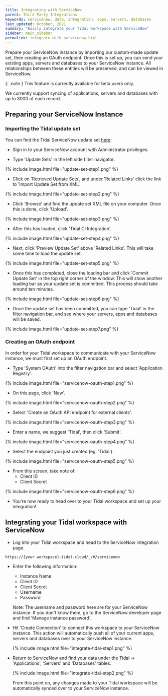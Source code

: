 ```yaml
---
title: Integrating with ServiceNow
parent: Third Party Integrations
keywords: servicenow, data, integration, apps, servers, databases
last_updated: October, 2021
summary: "Easily integrate your Tidal workspace with ServiceNow"
sidebar: main_sidebar
permalink: integrate-with-servicenow.html
---
```


Prepare your ServiceNow instance by importing our custom-made update set, then creating an OAuth endpoint. Once this is set up, you can send your existing apps, servers and databases to your ServiceNow instance. All relationships between these entities will be preserved, and can be viewed in ServiceNow.  


{: .note }
This feature is currently available for beta users only.

We currently support syncing of applications, servers and databases with up to 3000 of each record.


## Preparing your ServiceNow Instance

### Importing the Tidal update set

You can find the Tidal ServiceNow update set [here](https://github.com/tidalmigrations/service-now/blob/master/Tidal%20SN%20CMDB%20Integration.xml):



- Sign in to your ServiceNow account with Administrator privileges.

- Type 'Update Sets' in the left side filter navigator.

{% include image.html file="update-set-step1.png" %}

-  Click on 'Retrieved Update Sets', and under 'Related Links' click the link to 'Import Update Set from XML'.

{% include image.html file="update-set-step2.png" %}

- Click 'Browse' and find the update set XML file on your computer. Once this is done, click 'Upload'. 

{% include image.html file="update-set-step3.png" %}

- After this has loaded, click 'Tidal CI Integration'.

{% include image.html file="update-set-step4.png" %}

- Next, click 'Preview Update Set' above 'Related Links'. This will take some time to load the update set.

{% include image.html file="update-set-step5.png" %}

- Once this has completed, close the loading bar and click 'Commit Update Set' in the top right corner of the window. This will show another loading bar as your update set is committed. This process should take around ten minutes.

{% include image.html file="update-set-step6.png" %}

- Once the update set has been committed, you can type 'Tidal' in the filter navigation bar, and see where your servers, apps and databases will be saved.

{% include image.html file="update-set-step7.png" %}

### Creating an OAuth endpoint

In order for your Tidal workspace to communicate with your ServiceNow instance, we must first set up an OAuth endpoint.

- Type 'System OAuth' into the filter navigation bar and select 'Application Registry'.

{% include image.html file="servicenow-oauth-step1.png" %}

- On this page, click 'New'.

{% include image.html file="servicenow-oauth-step2.png" %}

- Select 'Create an OAuth API endpoint for external clients'.

{% include image.html file="servicenow-oauth-step3.png" %}

- Enter a name, we suggest 'Tidal', then click 'Submit'.

{% include image.html file="servicenow-oauth-step4.png" %}

- Select the endpoint you just created (eg. 'Tidal').

{% include image.html file="servicenow-oauth-step5.png" %}

- From this screen, take note of:
     - Client ID
     - Client Secret

{% include image.html file="servicenow-oauth-step6.png" %}

- You're now ready to head over to your Tidal workspace and set up your integration!

## Integrating your Tidal workspace with ServiceNow

- Log into your Tidal workspace and head to the ServiceNow integration page.

`` https://[your workspace].tidal.cloud/_/#/servicenow ``

- Enter the following information:
    - Instance Name
    - Client ID
    - Client Secret
    - Username
    - Password

  Note: The username and password here are for your ServiceNow instance. If you don't know them, go to the ServiceNow developer page and find 'Manage instance password'. 

- Hit 'Create Connection' to connect this workspace to your ServiceNow instance. This action will automatically push all of your current apps, servers and databases over to your ServiceNow instance.

  {% include image.html file="integrate-tidal-step1.png" %}

- Return to ServiceNow and find your data under the Tidal -> 'Applications', 'Servers' and 'Databases' tables.

  {% include image.html file="integrate-tidal-step2.png" %}

  
  From this point on, any changes made to your Tidal workspace will be automatically synced over to your ServiceNow instance.  
  
